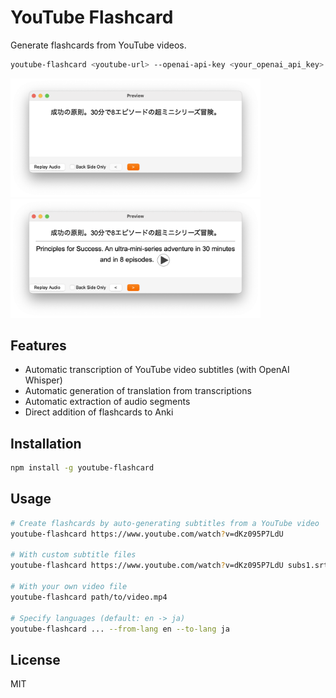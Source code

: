 # YouTube Flashcard

Generate flashcards from YouTube videos.

```bash
youtube-flashcard <youtube-url> --openai-api-key <your_openai_api_key>
```

<img src='public/front.png' width='400' />  
<img src='public/back.png' width='400' />

## Features

- Automatic transcription of YouTube video subtitles (with OpenAI Whisper)
- Automatic generation of translation from transcriptions
- Automatic extraction of audio segments
- Direct addition of flashcards to Anki

## Installation

```bash
npm install -g youtube-flashcard
```

## Usage

```bash
# Create flashcards by auto-generating subtitles from a YouTube video
youtube-flashcard https://www.youtube.com/watch?v=dKz095P7LdU

# With custom subtitle files
youtube-flashcard https://www.youtube.com/watch?v=dKz095P7LdU subs1.srt subs2.srt

# With your own video file
youtube-flashcard path/to/video.mp4

# Specify languages (default: en -> ja)
youtube-flashcard ... --from-lang en --to-lang ja
```

## License

MIT
